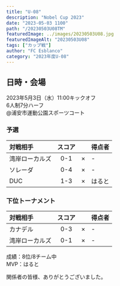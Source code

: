 ```yaml
---
title: "U-08"
description: "Nobel Cup 2023"
date: "2023-05-03 1100"
path: "/20230503U08TM"
featuredImage: ../images/20230503U08.jpg
featuredImageAlt: "20230503U08"
tags: ["カップ戦"]
author: "FC Esblanco"
category: "2023年度U-08"
---
```


## 日時・会場

2023年5月3日（水）11:00キックオフ<br>
6人制7分ハーフ<br>
@浦安市運動公園スポーツコート

### 予選

| 対戦相手| スコア |   | 得点者  |
|:----|:------:|:-:|:--------|
| 湾岸ローカルズ| 0-1 | × |-|
| ソレーダ| 0-4 | × |-|
| DUC| 1-3 | × |はると|

### 下位トーナメント

| 対戦相手| スコア |   | 得点者  |
|:----|:------:|:-:|:--------|
| カナデル| 0-3 | × |-|
| 湾岸ローカルズ| 0-1 | × |-|

成績：8位/8チーム中<br>
MVP：はると<br>


関係者の皆様、ありがとうございました。